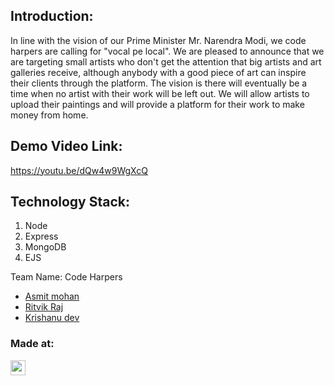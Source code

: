 ## Introduction:
  In line with the vision of our Prime Minister Mr. Narendra Modi, we code harpers are calling for "vocal pe local". We are pleased to announce that we are targeting small artists who don't get the attention that big artists and art galleries receive, although anybody with a good piece of art can inspire their clients through the platform. The vision is there will eventually be a time when no artist with their work will be left out. We will allow artists to upload their paintings and will provide a platform for their work to make money from home.

## Demo Video Link:
<a href="https://youtu.be/dQw4w9WgXcQ">https://youtu.be/dQw4w9WgXcQ</a>

## Technology Stack:
 1) Node
 2) Express
 3) MongoDB
 4) EJS
 
 Team Name: Code Harpers
 
 * [Asmit mohan](https://github.com/Asmit-Mohan)
* [Ritvik Raj](https://github.com/ashu12chi)
* [Krishanu dev](https://github.com/kd1995-max)

### Made at:
<a href="https://hack36.com"> <img src="https://cutt.ly/BuiltAtHack36" height=24px> </a>
